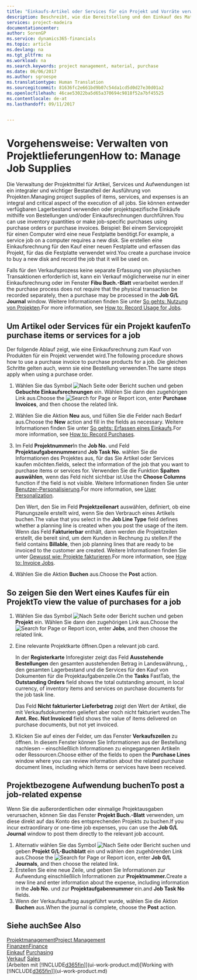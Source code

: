 ```yaml
---
title: "Einkaufs-Artikel oder Services für ein Projekt und Vorräte verwalten| Microsoft Docs"
description: Beschreibt, wie die Bereitstellung und den Einkauf des Materials und Servicearten in Projekten verwaltet wird.
services: project-madeira
documentationcenter: 
author: SorenGP
ms.service: dynamics365-financials
ms.topic: article
ms.devlang: na
ms.tgt_pltfrm: na
ms.workload: na
ms.search.keywords: project management, material, purchase
ms.date: 06/06/2017
ms.author: sgroespe
ms.translationtype: Human Translation
ms.sourcegitcommit: 81636fc2e661bd9b07c54da1cd5d0d27e30d01a2
ms.openlocfilehash: 46cae53022ba5d65a370694c9818f52a7bf45525
ms.contentlocale: de-at
ms.lasthandoff: 09/11/2017


---
```

# <a name="how-to-manage-job-supplies"></a><span data-ttu-id="a579a-103">Vorgehensweise: Verwalten von Projektlieferungen</span><span class="sxs-lookup"><span data-stu-id="a579a-103">How to: Manage Job Supplies</span></span>
<span data-ttu-id="a579a-104">Die Verwaltung der Projektmittel für Artikel, Services und Aufwendungen ist ein integraler und wichtiger Bestandteil der Ausführung von Projekten.</span><span class="sxs-lookup"><span data-stu-id="a579a-104">Managing project supplies of items, services, and expenses is an integral and critical aspect of the execution of all jobs.</span></span> <span data-ttu-id="a579a-105">Sie können entweder verfügbaren Lagerbestand verwenden oder projektspezifische Einkäufe mithilfe von Bestellungen und/oder Einkaufsrechnungen durchführen.</span><span class="sxs-lookup"><span data-stu-id="a579a-105">You can use inventory quantities or make job-specific purchases using purchase orders or purchase invoices.</span></span> <span data-ttu-id="a579a-106">Beispiel: Bei einem Serviceprojekt für einen Computer wird eine neue Festplatte benötigt.</span><span class="sxs-lookup"><span data-stu-id="a579a-106">For example, a service job on a computer requires a new disk.</span></span> <span data-ttu-id="a579a-107">Sie erstellen eine Einkaufsrechnung für den Kauf einer neuen Festplatte und erfassen das Projekt, für das die Festplatte verwendet wird.</span><span class="sxs-lookup"><span data-stu-id="a579a-107">You create a purchase invoice to buy a new disk and record the job that it will be used on.</span></span>

<span data-ttu-id="a579a-108">Falls für den Verkaufsprozess keine separate Erfassung von physischen Transaktionen erforderlich ist, kann ein Verkauf möglicherweise nur in einer Einkaufsrechnung oder im Fenster **Fibu Buch.-Blatt** verarbeitet werden.</span><span class="sxs-lookup"><span data-stu-id="a579a-108">If the purchase process does not require that the physical transaction be recorded separately, then a purchase may be processed in the **Job G/L Journal** window.</span></span> <span data-ttu-id="a579a-109">Weitere Informationen finden Sie unter [So gehts: Nutzung von Projekten](projects-how-record-job-usage.md).</span><span class="sxs-lookup"><span data-stu-id="a579a-109">For more information, see [How to: Record Usage for Jobs](projects-how-record-job-usage.md).</span></span>

## <a name="to-purchase-items-or-services-for-a-job"></a><span data-ttu-id="a579a-110">Um Artikel oder Services für ein Projekt kaufen</span><span class="sxs-lookup"><span data-stu-id="a579a-110">To purchase items or services for a job</span></span>
<span data-ttu-id="a579a-111">Der folgende Ablauf zeigt, wie eine Einkaufsrechnung zum Kauf von Produkten für ein Projekt verwendet wird.</span><span class="sxs-lookup"><span data-stu-id="a579a-111">The following procedure shows how to use a purchase invoice to purchase products for a job.</span></span> <span data-ttu-id="a579a-112">Die gleichen Schritte gelten auch, wenn sie eine Bestellung verwenden.</span><span class="sxs-lookup"><span data-stu-id="a579a-112">The same steps apply when using a purchase order.</span></span>  

1. <span data-ttu-id="a579a-113">Wählen Sie das Symbol ![Nach Seite oder Bericht suchen](media/ui-search/search_small.png "Nach Seite oder Bericht suchen") und geben **Gebuchte Einkaufsrechnungen** ein. Wählen Sie dann den zugehörigen Link aus.</span><span class="sxs-lookup"><span data-stu-id="a579a-113">Choose the ![Search for Page or Report](media/ui-search/search_small.png "Search for Page or Report icon") icon, enter **Purchase Invoices**, and then choose the related link.</span></span>  
2. <span data-ttu-id="a579a-114">Wählen Sie die Aktion **Neu** aus, und füllen Sie die Felder nach Bedarf aus.</span><span class="sxs-lookup"><span data-stu-id="a579a-114">Choose the **New** action and fill in the fields as necessary.</span></span> <span data-ttu-id="a579a-115">Weitere Informationen finden Sie unter [So gehts: Erfassen eines Einkaufs](purchasing-how-record-purchases.md).</span><span class="sxs-lookup"><span data-stu-id="a579a-115">For more information, see [How to: Record Purchases](purchasing-how-record-purchases.md).</span></span>
3. <span data-ttu-id="a579a-116">Im Feld **Projektnummer**</span><span class="sxs-lookup"><span data-stu-id="a579a-116">In the **Job No.**</span></span> <span data-ttu-id="a579a-117">und Feld **Projektaufgabennummer**</span><span class="sxs-lookup"><span data-stu-id="a579a-117">and **Job Task No.**</span></span> <span data-ttu-id="a579a-118">wählen Sie die Informationen des Projektes aus, für das Sie Artikel oder Services kaufen möchten.</span><span class="sxs-lookup"><span data-stu-id="a579a-118">fields, select the information of the job that you want to purchase items or services for.</span></span> <span data-ttu-id="a579a-119">Verwenden Sie die Funktion **Spalten auswählen**, wenn das Feld nicht sichtbar ist.</span><span class="sxs-lookup"><span data-stu-id="a579a-119">Use the **Choose Columns** function if the field is not visible.</span></span> <span data-ttu-id="a579a-120">Weitere Informationen finden Sie unter [Benutzer-Personalisierung](ui-user-personalization.md).</span><span class="sxs-lookup"><span data-stu-id="a579a-120">For more information, see [User Personalization](ui-user-personalization.md).</span></span>

    <span data-ttu-id="a579a-121">Den Wert, den Sie im Feld **Projektzeilenart** auswählen, definiert, ob eine Planungszeile erstellt wird, wenn Sie den Verbrauch eines Artikels buchen.</span><span class="sxs-lookup"><span data-stu-id="a579a-121">The value that you select in the **Job Line Type** field defines whether a planning line is created when you post the usage of the item.</span></span> <span data-ttu-id="a579a-122">Wenn das Feld **Fakturierbar** enthält, dann werden die Projektzeilen erstellt, die bereit sind, um dem Kunden in Rechnung zu stellen.</span><span class="sxs-lookup"><span data-stu-id="a579a-122">If the field contains **Billable**, then job planning lines that are ready to be invoiced to the customer are created.</span></span> <span data-ttu-id="a579a-123">Weitere Informationen finden Sie unter [Gewusst wie: Projekte fakturieren](projects-how-invoice-jobs.md).</span><span class="sxs-lookup"><span data-stu-id="a579a-123">For more information, see [How to: Invoice Jobs](projects-how-invoice-jobs.md).</span></span>
4. <span data-ttu-id="a579a-124">Wählen Sie die Aktion **Buchen** aus.</span><span class="sxs-lookup"><span data-stu-id="a579a-124">Choose the **Post** action.</span></span>

## <a name="to-view-the-value-of-purchases-for-a-job"></a><span data-ttu-id="a579a-125">So zeigen Sie den Wert eines Kaufes für ein Projekt</span><span class="sxs-lookup"><span data-stu-id="a579a-125">To view the value of purchases for a job</span></span>
1. <span data-ttu-id="a579a-126">Wählen Sie das Symbol ![Nach Seite oder Bericht suchen](media/ui-search/search_small.png "Nach Seite oder Bericht suchen") und geben **Projekt** ein. Wählen Sie dann den zugehörigen Link aus.</span><span class="sxs-lookup"><span data-stu-id="a579a-126">Choose the ![Search for Page or Report](media/ui-search/search_small.png "Search for Page or Report icon") icon, enter **Jobs**, and then choose the related link.</span></span>
2. <span data-ttu-id="a579a-127">Eine relevante Projektkarte öffnen.</span><span class="sxs-lookup"><span data-stu-id="a579a-127">Open a relevant job card.</span></span>

    <span data-ttu-id="a579a-128">In der **Registerkarte** Inforegister zeigt das Feld **Ausstehende Bestellungen** den gesamten ausstehenden Betrag in Landeswährung, , den gesamten Lagerbestand und die Services für den Kauf von Dokumenten für die Projektaufgabenzeile.</span><span class="sxs-lookup"><span data-stu-id="a579a-128">On the **Tasks** FastTab, the **Outstanding Orders** field shows the total outstanding amount, in local currency, of inventory items and services on purchase documents for the job task line.</span></span>  

    <span data-ttu-id="a579a-129">Das Feld **Nicht fakturierter Lieferbetrag** zeigt den Wert der Artikel, die mit Verkaufsdokumenten geliefert aber noch nicht fakturiert wurden.</span><span class="sxs-lookup"><span data-stu-id="a579a-129">The **Amt. Rec. Not Invoiced** field shows the value of items delivered on purchase documents, but not yet invoiced.</span></span>  
3. <span data-ttu-id="a579a-130">Klicken Sie auf eines der Felder, um das Fenster **Verkaufszeilen** zu öffnen. In diesem Fenster können Sie Informationen aus der Bestellung nachlesen – einschließlich Informationen zu eingegangenen Artikeln oder Ressourcen.</span><span class="sxs-lookup"><span data-stu-id="a579a-130">Choose either of the fields to open the **Purchase Lines** window where you can review information about the related purchase document lines, including which items or services have been received.</span></span>

## <a name="to-post-a-job-related-expense"></a><span data-ttu-id="a579a-131">Projektbezogene Aufwendung buchen</span><span class="sxs-lookup"><span data-stu-id="a579a-131">To post a job-related expense</span></span>
<span data-ttu-id="a579a-132">Wenn Sie die außerordentlichen oder einmalige Projektausgaben verursachen, können Sie das Fenster **Projekt Buch.-Blatt** verwenden, um diese direkt auf das Konto des entsprechenden Projekts zu buchen.</span><span class="sxs-lookup"><span data-stu-id="a579a-132">If you incur extraordinary or one-time job expenses, you can use the **Job G/L Journal** window to post them directly to the relevant job account.</span></span>

1. <span data-ttu-id="a579a-133">Alternativ wählen Sie das Symbol ![Nach Seite oder Bericht suchen](media/ui-search/search_small.png "Nach Seite oder Bericht suchen") und geben **Projekt G/L-Buchblatt** ein und wählen den zugehörenden Link aus.</span><span class="sxs-lookup"><span data-stu-id="a579a-133">Choose the ![Search for Page or Report](media/ui-search/search_small.png "Search for Page or Report icon") icon, enter **Job G/L Journals**, and then choose the related link.</span></span>  
2. <span data-ttu-id="a579a-134">Erstellen Sie eine neue Zeile, und geben Sie Informationen zur Aufwendung einschließlich Informationen zur **Projektnummer.**</span><span class="sxs-lookup"><span data-stu-id="a579a-134">Create a new line and enter information about the expense, including information in the **Job No.**</span></span> <span data-ttu-id="a579a-135">und zur **Projektaufgabennummer** ein.</span><span class="sxs-lookup"><span data-stu-id="a579a-135">and **Job Task No** fields.</span></span>  
3. <span data-ttu-id="a579a-136">Wenn der Verkaufsauftrag ausgeführt wurde, wählen Sie die Aktion **Buchen** aus.</span><span class="sxs-lookup"><span data-stu-id="a579a-136">When the journal is complete, choose the **Post** action.</span></span>

## <a name="see-also"></a><span data-ttu-id="a579a-137">Siehe auch</span><span class="sxs-lookup"><span data-stu-id="a579a-137">See Also</span></span>
[<span data-ttu-id="a579a-138">Projektmanagement</span><span class="sxs-lookup"><span data-stu-id="a579a-138">Project Management</span></span>](projects-manage-projects.md)  
[<span data-ttu-id="a579a-139">Finanzen</span><span class="sxs-lookup"><span data-stu-id="a579a-139">Finance</span></span>](finance.md)  
<span data-ttu-id="a579a-140">[Einkauf](purchasing-manage-purchasing.md)       </span><span class="sxs-lookup"><span data-stu-id="a579a-140">[Purchasing](purchasing-manage-purchasing.md)       </span></span>  
<span data-ttu-id="a579a-141">[Verkauf](sales-manage-sales.md)    </span><span class="sxs-lookup"><span data-stu-id="a579a-141">[Sales](sales-manage-sales.md)    </span></span>  
<span data-ttu-id="a579a-142">[Arbeiten mit [!INCLUDE[d365fin](includes/d365fin_md.md)]](ui-work-product.md)</span><span class="sxs-lookup"><span data-stu-id="a579a-142">[Working with [!INCLUDE[d365fin](includes/d365fin_md.md)]](ui-work-product.md)</span></span>  

